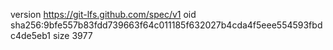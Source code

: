 version https://git-lfs.github.com/spec/v1
oid sha256:9bfe557b83fdd739663f64c011185f632027b4cda4f5eee554593fbdc4de5eb1
size 3977
